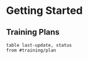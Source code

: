 # Getting Started


## Training Plans
```dataview
table last-update, status
from #training/plan 
```
